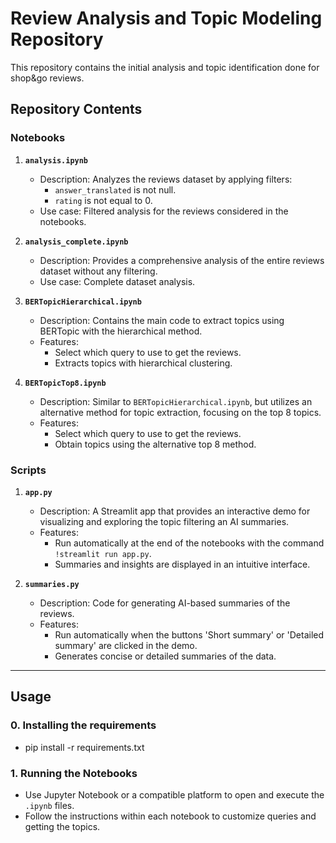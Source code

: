 # Review Analysis and Topic Modeling Repository

This repository contains the initial analysis and topic identification done for shop&go reviews.

## Repository Contents

### Notebooks

1. **`analysis.ipynb`**  
   - Description: Analyzes the reviews dataset by applying filters:
     - `answer_translated` is not null.
     - `rating` is not equal to 0.
   - Use case: Filtered analysis for the reviews considered in the notebooks.

2. **`analysis_complete.ipynb`**  
   - Description: Provides a comprehensive analysis of the entire reviews dataset without any filtering.
   - Use case: Complete dataset analysis.

3. **`BERTopicHierarchical.ipynb`**  
   - Description: Contains the main code to extract topics using BERTopic with the hierarchical method.  
   - Features:  
     - Select which query to use to get the reviews.
     - Extracts topics with hierarchical clustering.

4. **`BERTopicTop8.ipynb`**  
   - Description: Similar to `BERTopicHierarchical.ipynb`, but utilizes an alternative method for topic extraction, focusing on the top 8 topics.  
   - Features:  
     - Select which query to use to get the reviews.
     - Obtain topics using the alternative top 8 method.

### Scripts

1. **`app.py`**  
   - Description: A Streamlit app that provides an interactive demo for visualizing and exploring the topic filtering an AI summaries.
   - Features:  
     - Run automatically at the end of the notebooks with the command `!streamlit run app.py`.
     - Summaries and insights are displayed in an intuitive interface.

2. **`summaries.py`**  
   - Description: Code for generating AI-based summaries of the reviews.
   - Features:  
     - Run automatically when the buttons 'Short summary' or 'Detailed summary' are clicked in the demo.
     - Generates concise or detailed summaries of the data.

---

## Usage

### 0. Installing the requirements
- pip install -r requirements.txt

### 1. Running the Notebooks
- Use Jupyter Notebook or a compatible platform to open and execute the `.ipynb` files.
- Follow the instructions within each notebook to customize queries and getting the topics.
